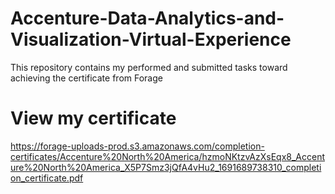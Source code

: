 # Accenture-Data-Analytics-and-Visualization-Virtual-Experience
This repository contains my performed and submitted tasks toward achieving the certificate from Forage 
# View my certificate
https://forage-uploads-prod.s3.amazonaws.com/completion-certificates/Accenture%20North%20America/hzmoNKtzvAzXsEqx8_Accenture%20North%20America_X5P7Smz3jQfA4vHu2_1691689738310_completion_certificate.pdf
